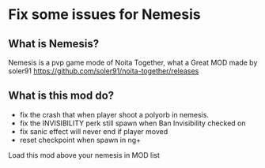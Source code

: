 # Fix some issues for Nemesis

## What is Nemesis?

Nemesis is a pvp game mode of Noita Together, what a Great MOD made by soler91
https://github.com/soler91/noita-together/releases

## What is this mod do?
- fix the crash that when player shoot a polyorb in nemesis.
- fix the INVISIBILITY perk still spawn when Ban Invisibility checked on
- fix sanic effect will never end if player moved
- reset checkpoint when spawn in ng+

Load this mod above your nemesis in MOD list
